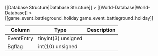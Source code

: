 [[Database Structure|Database Structure]] > [[World-Database|World-Database]] > [[game_event_battleground_holiday|game_event_battleground_holiday]]

Column | Type | Description
--- | --- | ---
EventEntry | tinyint(3) unsigned | 
Bgflag | int(10) unsigned | 
